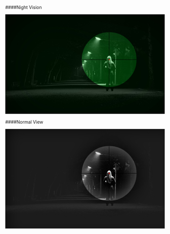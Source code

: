 ####Night Vision

![Night Vision](https://raw.githubusercontent.com/Basemm/canvas-sniper-crosshairs/master/screenshot_nightVision.jpg "Night Vision")



####Normal View

![Normal View](https://raw.githubusercontent.com/Basemm/canvas-sniper-crosshairs/master/screenshot.jpg "Normal View")
